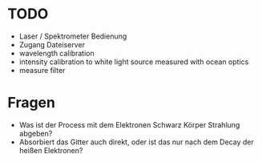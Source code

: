 # TODO
- Laser / Spektrometer Bedienung
- Zugang Dateiserver
- wavelength calibration
- intensity calibration to white light source measured with ocean optics
- measure filter

# Fragen
- Was ist der Process mit dem Elektronen Schwarz Körper Strahlung abgeben?
- Absorbiert das Gitter auch direkt, oder ist das nur nach dem Decay der heißen Elektronen?

